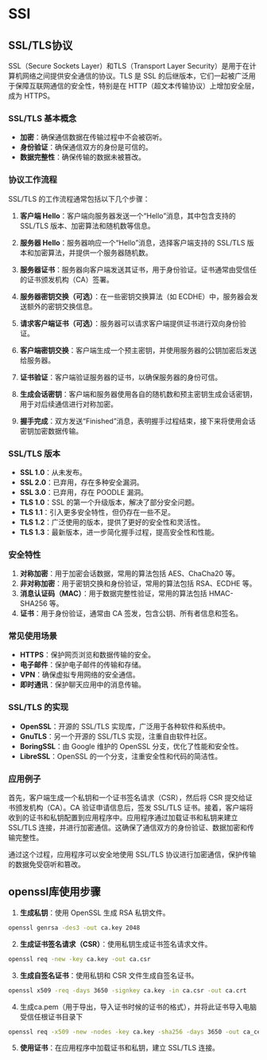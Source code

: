 # SSl

## SSL/TLS协议

SSL（Secure Sockets Layer）和TLS（Transport Layer Security）是用于在计算机网络之间提供安全通信的协议。TLS 是 SSL 的后继版本，它们一起被广泛用于保障互联网通信的安全性，特别是在 HTTP（超文本传输协议）上增加安全层，成为 HTTPS。

### SSL/TLS 基本概念

- **加密**：确保通信数据在传输过程中不会被窃听。
- **身份验证**：确保通信双方的身份是可信的。
- **数据完整性**：确保传输的数据未被篡改。

### 协议工作流程

SSL/TLS 的工作流程通常包括以下几个步骤：

1. **客户端 Hello**：客户端向服务器发送一个“Hello”消息，其中包含支持的 SSL/TLS 版本、加密算法和随机数等信息。

2. **服务器 Hello**：服务器响应一个“Hello”消息，选择客户端支持的 SSL/TLS 版本和加密算法，并提供一个服务器随机数。

3. **服务器证书**：服务器向客户端发送其证书，用于身份验证。证书通常由受信任的证书颁发机构（CA）签署。

4. **服务器密钥交换（可选）**：在一些密钥交换算法（如 ECDHE）中，服务器会发送额外的密钥交换信息。

5. **请求客户端证书（可选）**：服务器可以请求客户端提供证书进行双向身份验证。

6. **客户端密钥交换**：客户端生成一个预主密钥，并使用服务器的公钥加密后发送给服务器。

7. **证书验证**：客户端验证服务器的证书，以确保服务器的身份可信。

8. **生成会话密钥**：客户端和服务器使用各自的随机数和预主密钥生成会话密钥，用于对后续通信进行对称加密。

9. **握手完成**：双方发送“Finished”消息，表明握手过程结束，接下来将使用会话密钥加密数据传输。

### SSL/TLS 版本

- **SSL 1.0**：从未发布。
- **SSL 2.0**：已弃用，存在多种安全漏洞。
- **SSL 3.0**：已弃用，存在 POODLE 漏洞。
- **TLS 1.0**：SSL 的第一个升级版本，解决了部分安全问题。
- **TLS 1.1**：引入更多安全特性，但仍存在一些不足。
- **TLS 1.2**：广泛使用的版本，提供了更好的安全性和灵活性。
- **TLS 1.3**：最新版本，进一步简化握手过程，提高安全性和性能。

### 安全特性

1. **对称加密**：用于加密会话数据，常用的算法包括 AES、ChaCha20 等。
2. **非对称加密**：用于密钥交换和身份验证，常用的算法包括 RSA、ECDHE 等。
3. **消息认证码（MAC）**：用于数据完整性验证，常用的算法包括 HMAC-SHA256 等。
4. **证书**：用于身份验证，通常由 CA 签发，包含公钥、所有者信息和签名。

### 常见使用场景

- **HTTPS**：保护网页浏览和数据传输的安全。
- **电子邮件**：保护电子邮件的传输和存储。
- **VPN**：确保虚拟专用网络的安全通信。
- **即时通讯**：保护聊天应用中的消息传输。

### SSL/TLS 的实现

- **OpenSSL**：开源的 SSL/TLS 实现库，广泛用于各种软件和系统中。
- **GnuTLS**：另一个开源的 SSL/TLS 实现，注重自由软件社区。
- **BoringSSL**：由 Google 维护的 OpenSSL 分支，优化了性能和安全性。
- **LibreSSL**：OpenSSL 的一个分支，注重安全性和代码的简洁性。

### 应用例子

首先，客户端生成一个私钥和一个证书签名请求（CSR），然后将 CSR 提交给证书颁发机构（CA）。CA 验证申请信息后，签发 SSL/TLS 证书。接着，客户端将收到的证书和私钥配置到应用程序中。应用程序通过加载证书和私钥来建立 SSL/TLS 连接，并进行加密通信。这确保了通信双方的身份验证、数据加密和传输完整性。

通过这个过程，应用程序可以安全地使用 SSL/TLS 协议进行加密通信，保护传输的数据免受窃听和篡改。

## openssl库使用步骤

1. **生成私钥**：使用 OpenSSL 生成 RSA 私钥文件。

```bash
openssl genrsa -des3 -out ca.key 2048
```

2. **生成证书签名请求（CSR）**：使用私钥生成证书签名请求文件。

```bash
openssl req -new -key ca.key -out ca.csr
```

3. **生成自签名证书**：使用私钥和 CSR 文件生成自签名证书。

```bash
openssl x509 -req -days 3650 -signkey ca.key -in ca.csr -out ca.crt
```

4. 生成ca.pem（用于导出，导入证书时候的证书的格式），并将此证书导入电脑受信任根证书目录下

```bash
openssl req -x509 -new -nodes -key ca.key -sha256 -days 3650 -out ca_cert.pem
```

5. **使用证书**：在应用程序中加载证书和私钥，建立 SSL/TLS 连接。

```rust

```